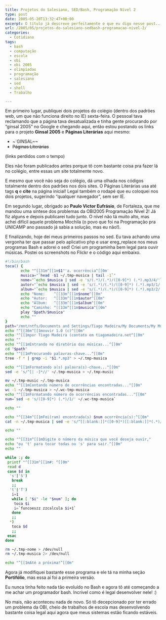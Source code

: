 ```yaml
---
title: Projetos do Salesiano, SED/Bash, Programação Nível 2
type: post
date: 2005-05-20T13:32:47+00:00
excerpt: O título já descreve perfeitamente o que eu digo nesse post...
url: /2005/05/projetos-do-salesiano-sedbash-programacao-nivel-2/
categories:
  - Cotidiano
tags:
  - bash
  - computação
  - escola
  - obi
  - obi 2005
  - olimpíadas
  - programação
  - salesiano
  - sed
  - shell
  - Trabalho

---
```

Em primeiro lugar, publiquei dois projetos do colégio (dentro dos padrões web, um que não funciona direito no IE) sexta-feira. O pessoal tava reclamando que a página tava desatualizada e tinha gente procurando por “ginsal 2005” no Google e chegando aqui, então estou postando os links para o projeto **Ginsal 2005** e **Páginas Literárias** aqui mesmo:

  * ~`GINSAL~~
  * ~~Páginas Literárias~~

(links perdidos com o tempo)

Eles não foram publicados antes porque tô com bastante coisa pra fazer lá no colégio, entre essas um site totalmente novo.

E mesmo que você não seja do colégio, dá uma olhada nos códigos totalmente dentro dos padrões nos dois sites. O Páginas Literárias usa até tags **q** e **cite** na página inicial! Legal também o rodapé que eu coloquei nos dois projetos, sugerindo “qualquer navegador”, sem ser IE.

Em segundo lugar, obrigado ao **Paulo Victor Eufrásio**, de Fortaleza, que me mandou uma síntese dos problemas da OBI2005 Programação Nível 2! Já fiz alguns e depois publicarei tudo junto. O nível não tá muito alto, mas achei difícil aquele problema Mochila (o povo que foi na Programação pra UNICAMP ano passado já sabia a solução, mas eu não!).

E finalizando, hoje dei meus primeiros passos no sed. Eu tava achando uma vergonha ter que passar pelo aplicativo php e usar ereg_replace nos meus programas Bash e adorei o sed! Criei um programinha bem legal para ouvir músicas. Postei os screenshots no Flickr e o código aqui embaixo.

```bash
#!/bin/bash
toca() {
       echo "^[[31m^[[1m$1"'a. ocorrência^[[0m'
       musica="`head -$1 ~/.tmp-musica | tail -1`"
       nome="`echo $musica | sed -e 's/(.*)/(.*)/([0-9]*) (.*).mp3/4/'`"
       autor="`echo $musica | sed -e 's/(.*)/(.*)/([0-9]*) (.*).mp3/1/'`"
       album="`echo $musica | sed -e 's/(.*)/(.*)/([0-9]*) (.*).mp3/2/'`"
       echo "Nome:    ^[[33m^[[1m$nome^[[0m"
       echo "Autor:   ^[[33m^[[1m$autor^[[0m"
       echo "Álbum:   ^[[33m^[[1m$album^[[0m"
       echo "Caminho: ^[[33m^[[1m$musica^[[0m"
       play "$path/$musica"
       echo ""
}
path="/mnt/ntfs/Documents and Settings/Tiago Madeira/My Documents/My Music"
echo "^[[36m^[[1mouvir 1.0 (c)^[[0m"
echo "^[[1mpor Tiago Madeira (contato em tiagomadeira.net^[[0m"
echo ""
echo "^[[1mEntrando no diretório das músicas...^[[0m"
cd "$path"
echo "^[[1mProcurando palavras-chave...^[[0m"
tree -f * | grep -i "$1.*.mp3" > ~/.tmp-musica

echo "^[[1mFormatando a(s) palavra(s)-chave...^[[0m"
sed -e 's/^[| -]*//' ~/.tmp-musica > ~/.tmp-music

mv ~/.tmp-music ~/.tmp-musica
echo "^[[1mContando número de ocorrências encontradas...^[[0m"
wc -l ~/.tmp-musica > ~/.wc-tmp-musica
echo "^[[1mFormatando número de ocorrências encontradas...^[[0m"
num=`sed -e 's/([0-9]*) (.*)/1/' ~/.wc-tmp-musica`

echo ""

echo "^[[34m^[[1mFoi(ram) encontrada(s) $num ocorrência(s):^[[0m"
cat -n ~/.tmp-musica | sed -e 's/^[[:blank:]]*([0-9]*)[[:blank:]]*(.*)/1: 2/'

echo ""

echo "^[[31m^[[1mDigite o número da música que você deseja ouvir,"
echo "ou 't' para tocar todas ou 's' para sair.^[[0m"
echo ""

while :; do
 printf "^[[31m^[[1m#: ^[[0m"
 read d
 case $d in
  's'|'S')
   break
   ;;
  't'|'T')
   i=1
   while [ "$i" -le "$num" ]; do
    toca $i
    i=`funcoeszz zzcalcula $i+1`
   done
   ;;
  *)
   toca $d
   ;;
 esac
done

rm ~/.tmp-nome > /dev/null
rm ~/.tmp-musica 2> /dev/null

echo "^[[1mAté a próxima!^[[0m"
```

Agora já modifiquei bastante esse programa e ele tá na minha seção **Portifólio**, mas essa aí foi a primeira versão.

Eu nunca tinha feito nada tão evoluído no Bash e agora tô até começando a me achar um programador bash. Incrível como é legal desenvolver nele! :)

No mais, não aconteceu nada de novo. Só tô decepcionado por ter errado um problema da OBI, cheio de trabalhos de escola mas desenvolvendo bastante coisa legal aqui agora que meus sistemas estão ficando estáveis.

